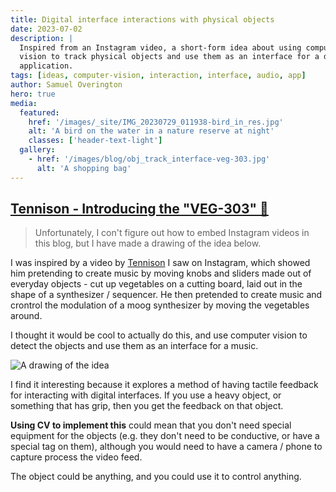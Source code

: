 ```yaml
---
title: Digital interface interactions with physical objects
date: 2023-07-02
description: |
  Inspired from an Instagram video, a short-form idea about using computer
  vision to track physical objects and use them as an interface for a digital
  application.
tags: [ideas, computer-vision, interaction, interface, audio, app]
author: Samuel Overington
hero: true
media:
  featured:
    href: '/images/_site/IMG_20230729_011938-bird_in_res.jpg'
    alt: 'A bird on the water in a nature reserve at night'
    classes: ['header-text-light']
  gallery:
    - href: '/images/blog/obj_track_interface-veg-303.jpg'
      alt: 'A shopping bag'
---
```


## [Tennison - Introducing the "VEG-303" 🔗](https://www.instagram.com/p/CP9Z3Y3n9ZG/)

> Unfortunately, I con't figure out how to embed Instagram videos in this blog, but I have made a drawing of the idea below.

I was inspired by a video by
[Tennison](https://www.instagram.com/p/CP9Z3Y3n9ZG/) I saw on Instagram, which
showed him pretending to create music by moving knobs and sliders made out of
everyday objects - cut up vegetables on a cutting board, laid out in the shape
of a synthesizer / sequencer. He then pretended to create music and crontrol the
modulation of a moog synthesizer by moving the vegetables around.

I thought it would be cool to actually do this, and use computer vision to
detect the objects and use them as an interface for a music.

![A drawing of the idea](/images/blog/obj_track_interface-veg-303.jpg)

I find it interesting because it explores a method of having tactile feedback
for interacting with digital interfaces. If you use a heavy object, or something
that has grip, then you get the feedback on that object.

**Using CV to implement this** could mean that you don't need special equipment for
the objects (e.g. they don't need to be conductive, or have a special tag on
them), although you would need to have a camera / phone to capture process the
video feed.

The object could be anything, and you could use it to control anything.

<!--
Questions / notes:

What is it?
- cv recognises an object, and captures its position and orientation
  - what is the object?

Talk about the idea from the video, and then list out concepts that found
interesting, and how I could use them as the basis for a project.

- use computer vision to track the position and orientation of an object
- use the position and orientation of the object to control a digital
  application

 -->
